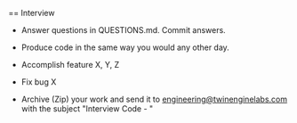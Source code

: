== Interview

* Answer questions in QUESTIONS.md. Commit answers.

* Produce code in the same way you would any other day.

* Accomplish feature X, Y, Z

* Fix bug X

* Archive (Zip) your work and send it to engineering@twinenginelabs.com with the subject "Interview Code - <Name>"